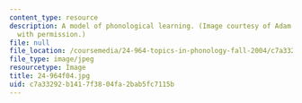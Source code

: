 ```yaml
---
content_type: resource
description: A model of phonological learning. (Image courtesy of Adam Albright. Used
  with permission.)
file: null
file_location: /coursemedia/24-964-topics-in-phonology-fall-2004/c7a33292b1417f3804fa2bab5fc7115b_24-964f04.jpg
file_type: image/jpeg
resourcetype: Image
title: 24-964f04.jpg
uid: c7a33292-b141-7f38-04fa-2bab5fc7115b
---
```

